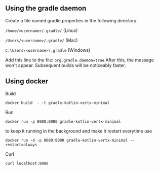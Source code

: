 

## Using the gradle daemon
Create a file named gradle.properties in the following directory:

`/home/<username>/.gradle/` (Linux)

`/Users/<username>/.gradle/` (Mac)

`C:\Users\<username>\.gradle` (Windows)

Add this line to the file:
`org.gradle.daemon=true`
After this, the message won't appear. Subsequent builds will be noticeably faster.

## Using docker

Build

`docker build  . -t gradle-kotlin-vertx-minimal`


Run

`docker run -p 8080:8080 gradle-kotlin-vertx-minimal`

to keep it running in the background and make it restart everytime use

`docker run -d -p 8080:8080 gradle-kotlin-vertx-minimal --restart=always`

Curl

`curl localhost:8080`
